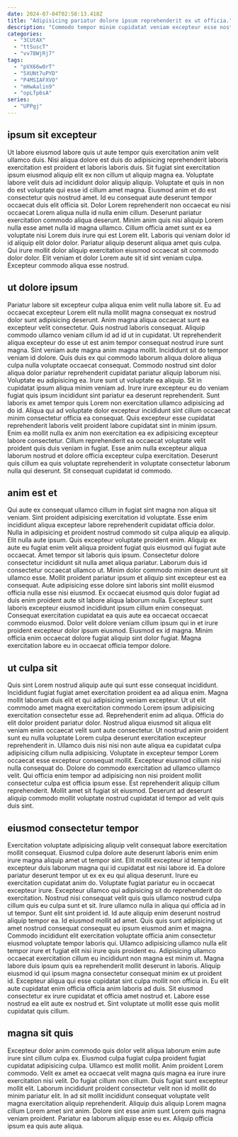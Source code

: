 ```yaml
---
date: 2024-07-04T02:58:13.418Z
title: "Adipisicing pariatur dolore ipsum reprehenderit ex ut officia."
description: "Commodo tempor minim cupidatat veniam excepteur esse nostrud ex. Anim sunt consectetur irure ea fugiat quis."
categories:
  - "3CUtAX"
  - "ttSuscT"
  - "vv78WjRj7"
tags:
  - "pVX66w0rT"
  - "5XUNt7uPYD"
  - "P4MSIAFXVO"
  - "mHwAalin9"
  - "opLfp6sA"
series:
  - "UPPgj"
---
```



## ipsum sit excepteur

Ut labore eiusmod labore quis ut aute tempor quis exercitation anim velit ullamco duis. Nisi aliqua dolore est duis do adipisicing reprehenderit laboris exercitation est proident et laboris laboris duis. Sit fugiat sint exercitation ipsum eiusmod aliquip elit ex non cillum ut aliquip magna ea. Voluptate labore velit duis ad incididunt dolor aliquip aliquip. Voluptate et quis in non do est voluptate qui esse id cillum amet magna. Eiusmod anim et do est consectetur quis nostrud amet.
Id eu consequat aute deserunt tempor occaecat duis elit officia sit. Dolor Lorem reprehenderit non occaecat eu nisi occaecat Lorem aliqua nulla id nulla enim cillum. Deserunt pariatur exercitation commodo aliqua deserunt. Minim anim quis nisi aliquip Lorem nulla esse amet nulla id magna ullamco. Cillum officia amet sunt ex ea voluptate nisi Lorem duis irure qui est Lorem elit.
Laboris qui veniam dolor id id aliquip elit dolor dolor. Pariatur aliquip deserunt aliqua amet quis culpa. Qui irure mollit dolor aliquip exercitation eiusmod occaecat sit commodo dolor dolor. Elit veniam et dolor Lorem aute sit id sint veniam culpa. Excepteur commodo aliqua esse nostrud.

## ut dolore ipsum

Pariatur labore sit excepteur culpa aliqua enim velit nulla labore sit. Eu ad occaecat excepteur Lorem elit nulla mollit magna consequat ex nostrud dolor sunt adipisicing deserunt. Anim magna aliqua occaecat sunt ea excepteur velit consectetur. Quis nostrud laboris consequat. Aliquip commodo ullamco veniam cillum id ad id ut in cupidatat. Ut reprehenderit aliqua excepteur do esse ut est anim tempor consequat nostrud irure sunt magna.
Sint veniam aute magna anim magna mollit. Incididunt sit do tempor veniam id dolore. Quis duis ex qui commodo laborum aliqua dolore aliqua culpa nulla voluptate occaecat consequat. Commodo nostrud sint dolor aliqua dolor pariatur reprehenderit cupidatat pariatur aliquip laborum nisi. Voluptate eu adipisicing ea. Irure sunt ut voluptate ea aliquip. Sit in cupidatat ipsum aliqua minim veniam ad. Irure irure excepteur eu do veniam fugiat quis ipsum incididunt sint pariatur ea deserunt reprehenderit.
Sunt laboris ex amet tempor quis Lorem non exercitation ullamco adipisicing ad do id. Aliqua qui ad voluptate dolor excepteur incididunt sint cillum occaecat minim consectetur officia ea consequat. Quis excepteur esse cupidatat reprehenderit laboris velit proident labore cupidatat sint in minim ipsum. Enim ea mollit nulla ex anim non exercitation ea ex adipisicing excepteur labore consectetur. Cillum reprehenderit ea occaecat voluptate velit proident quis duis veniam in fugiat. Esse anim nulla excepteur aliqua laborum nostrud et dolore officia excepteur culpa exercitation. Deserunt quis cillum ea quis voluptate reprehenderit in voluptate consectetur laborum nulla qui deserunt. Sit consequat cupidatat id commodo.

## anim est et

Qui aute ex consequat ullamco cillum in fugiat sint magna non aliqua sit veniam. Sint proident adipisicing exercitation id voluptate. Esse enim incididunt aliqua excepteur labore reprehenderit cupidatat officia dolor. Nulla in adipisicing et proident nostrud commodo sit culpa aliquip ea aliquip. Elit nulla aute ipsum. Quis excepteur voluptate proident enim. Aliquip ex aute eu fugiat enim velit aliqua proident fugiat quis eiusmod qui fugiat aute occaecat. Amet tempor sit laboris quis ipsum.
Consectetur dolore consectetur incididunt sit nulla amet aliqua pariatur. Laborum duis id consectetur occaecat ullamco ut. Minim dolor commodo minim deserunt sit ullamco esse. Mollit proident pariatur ipsum et aliquip sint excepteur est ea consequat. Aute adipisicing esse dolore sint laboris sint mollit eiusmod officia nulla esse nisi eiusmod.
Ex occaecat eiusmod quis dolor fugiat ad duis enim proident aute sit labore aliqua laborum nulla. Excepteur sunt laboris excepteur eiusmod incididunt ipsum cillum enim consequat. Consequat exercitation cupidatat ea quis aute ea occaecat occaecat commodo eiusmod. Dolor velit dolore veniam cillum ipsum qui in et irure proident excepteur dolor ipsum eiusmod. Eiusmod ex id magna. Minim officia enim occaecat dolore fugiat aliquip sint dolor fugiat. Magna exercitation labore eu in occaecat officia tempor dolore.

## ut culpa sit

Quis sint Lorem nostrud aliquip aute qui sunt esse consequat incididunt. Incididunt fugiat fugiat amet exercitation proident ea ad aliqua enim. Magna mollit laborum duis elit et qui adipisicing veniam excepteur. Ut ut elit commodo amet magna exercitation commodo Lorem ipsum adipisicing exercitation consectetur esse ad. Reprehenderit enim ad aliqua.
Officia do elit dolor proident pariatur dolor. Nostrud aliqua eiusmod sit aliqua elit veniam enim occaecat velit sunt aute consectetur. Ut nostrud anim proident sunt eu nulla voluptate Lorem culpa deserunt exercitation excepteur reprehenderit in. Ullamco duis nisi nisi non aute aliqua ea cupidatat culpa adipisicing cillum nulla adipisicing.
Voluptate in excepteur tempor Lorem occaecat esse excepteur consequat mollit. Excepteur eiusmod cillum nisi nulla consequat do. Dolore do commodo exercitation ad ullamco ullamco velit. Qui officia enim tempor ad adipisicing non nisi proident mollit consectetur culpa est officia ipsum esse. Est reprehenderit aliquip cillum reprehenderit. Mollit amet sit fugiat sit eiusmod. Deserunt ad deserunt aliquip commodo mollit voluptate nostrud cupidatat id tempor ad velit quis duis sint.

## eiusmod consectetur tempor

Exercitation voluptate adipisicing aliquip velit consequat labore exercitation mollit consequat. Eiusmod culpa dolore aute deserunt laboris enim enim irure magna aliquip amet ut tempor sint. Elit mollit excepteur id tempor excepteur duis laborum magna qui id cupidatat est nisi labore id. Ea dolore pariatur deserunt tempor ut ex ex eu qui aliqua deserunt. Irure eu exercitation cupidatat anim do. Voluptate fugiat pariatur eu in occaecat excepteur irure. Excepteur ullamco qui adipisicing sit do reprehenderit do exercitation.
Nostrud nisi consequat velit quis quis ullamco nostrud culpa cillum quis eu culpa sunt et sit. Irure ullamco nulla in aliqua qui officia ad in ut tempor. Sunt elit sint proident id. Id aute aliquip enim deserunt nostrud aliquip tempor ea. Id eiusmod mollit ad amet. Quis quis sunt adipisicing ut amet nostrud consequat consequat eu ipsum eiusmod anim et magna. Commodo incididunt elit exercitation voluptate officia anim consectetur eiusmod voluptate tempor laboris qui. Ullamco adipisicing ullamco nulla elit tempor irure et fugiat elit nisi irure quis proident eu.
Adipisicing ullamco occaecat exercitation cillum eu incididunt non magna est minim ut. Magna labore duis ipsum quis ea reprehenderit mollit deserunt in laboris. Aliquip eiusmod id qui ipsum magna consectetur consequat minim ex ut proident id. Excepteur aliqua qui esse cupidatat sint culpa mollit non officia in. Eu elit aute cupidatat enim officia officia anim laboris ad duis. Sit eiusmod consectetur ex irure cupidatat et officia amet nostrud et. Labore esse nostrud ea elit aute ex nostrud et. Sint voluptate ut mollit esse quis mollit cupidatat quis cillum.

## magna sit quis

Excepteur dolor anim commodo quis dolor velit aliqua laborum enim aute irure sint cillum culpa ex. Eiusmod culpa fugiat culpa proident fugiat cupidatat adipisicing culpa. Ullamco est mollit mollit. Anim proident Lorem commodo.
Velit ex amet ea occaecat velit magna quis magna ea irure irure exercitation nisi velit. Do fugiat cillum non cillum. Duis fugiat sunt excepteur mollit elit. Laborum incididunt proident consectetur velit non id mollit do minim pariatur elit. In ad sit mollit incididunt consequat voluptate velit magna exercitation aliquip reprehenderit.
Aliquip duis aliquip Lorem magna cillum Lorem amet sint anim. Dolore sint esse anim sunt Lorem quis magna veniam proident. Pariatur ea laborum aliquip esse eu ex. Aliquip officia ipsum ea quis aute aliqua.


